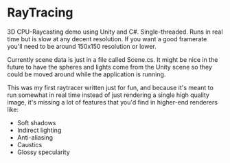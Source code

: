 # RayTracing
3D CPU-Raycasting demo using Unity and C#. Single-threaded. Runs in real time but is slow at any decent resolution. 
If you want a good framerate you'll need to be around 150x150 resolution or lower.

Currently scene data is just in a file called Scene.cs. It might be nice in the future to have the spheres and lights come
from the Unity scene so they could be moved around while the application is running.

This was my first raytracer written just for fun, and because it's meant to run somewhat in real time instead of 
just rendering a single high quality image, it's missing a lot of features that you'd find in higher-end renderers
like:
* Soft shadows
* Indirect lighting
* Anti-aliasing
* Caustics
* Glossy specularity
